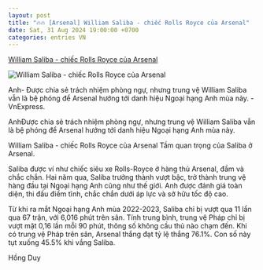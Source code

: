 ```yaml
---
layout: post
title: "🔥🔥 [Arsenal] William Saliba - chiếc Rolls Royce của Arsenal"
date: Sat, 31 Aug 2024 19:00:00 +0700
categories: entries VN
---
```

[William Saliba - chiếc Rolls Royce của Arsenal](https://vnexpress.net/william-saliba-chiec-rolls-royce-cua-arsenal-4787953.html)

![William Saliba - chiếc Rolls Royce của Arsenal](https://vcdn1-thethao.vnecdn.net/2024/08/31/arsenalvilla1-1725088312-17250-1884-3050-1725088373.jpg?w=1200&h=0&q=100&dpr=1&fit=crop&s=neJDi6TMNKtkb5_hmnV-cw)

Anh- Được chia sẻ trách nhiệm phòng ngự, nhưng trung vệ William Saliba vẫn là bệ phóng để Arsenal hướng tới danh hiệu Ngoại hạng Anh mùa này. - VnExpress.

AnhĐược chia sẻ trách nhiệm phòng ngự, nhưng trung vệ William Saliba vẫn là bệ phóng để Arsenal hướng tới danh hiệu Ngoại hạng Anh mùa này.

William Saliba - chiếc Rolls Royce của Arsenal Tầm quan trọng của Saliba ở Arsenal.

Saliba được ví như chiếc siêu xe Rolls-Royce ở hàng thủ Arsenal, đầm và chắc chắn. Hai năm qua, Saliba trưởng thành vượt bậc, trở thành trung vệ hàng đầu tại Ngoại hạng Anh cũng như thế giới. Anh được đánh giá toàn diện, thi đấu điềm tĩnh, chắc chắn dưới áp lực và sở hữu tốc độ cao.

Từ khi ra mắt Ngoại hạng Anh mùa 2022-2023, Saliba chỉ bị vượt qua 11 lần qua 67 trận, với 6,016 phút trên sân. Tính trung bình, trung vệ Pháp chỉ bị vượt mặt 0,16 lần mỗi 90 phút, thông số không cầu thủ nào chạm đến. Khi có trung vệ Pháp trên sân, Arsenal thắng đạt tỷ lệ thắng 76.1%. Con số này tụt xuống 45.5% khi vắng Saliba.

Hồng Duy


